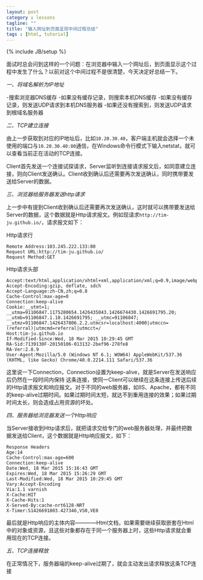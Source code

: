 ```yaml
---
layout: post
category : lessons
tagline: ""
title: "输入网址到页面呈现中间过程总结"
tags : [html, tutorial]
---
```

{% include JB/setup %}

面试时总会问到这样的一个问题：在浏览器中输入一个网址后，到页面显示这个过程中发生了什么？以前对这个中间过程不是很清楚，今天决定好总结一下。

*一、将域名解析为IP地址*

-搜索浏览器DNS缓存
-如果没有缓存记录，则搜索本机DNS缓存
-如果没有缓存记录，则发送UDP请求到本机DNS服务器
-如果还没有搜索到，则发送UDP请求到根域名服务器


*二、TCP建立连接*

由上一步获取到对应的IP地址后，比如`10.20.30.40`，客户端主机就会选择一个未使用的端口与`10.20.30.40:80`通信，在Windows命令行模式下输入netstat，就可以查看当前正在活动的TCP连接。

Client首先发送一个连接试探请求，Server监听到连接请求报文后，如同意建立连接，则向Client发送确认。Client收到确认后还需要再次发送确认，同时携带要发送给Server的数据。

*三、浏览器给服务器发送http请求*

上一步中有提到Client收到确认后还需要再次发送确认，这时就可以携带要发送给Server的数据，这个数据就是Http请求报文。例如现请求`http://tim-ju.github.io/`，请求报文如下：

Http请求行

	Remote Address:103.245.222.133:80
	Request URL:http://tim-ju.github.io/
	Request Method:GET
	
Http请求头部

	Accept:text/html,application/xhtml+xml,application/xml;q=0.9,image/webp,*/*;q=0.8
	Accept-Encoding:gzip, deflate, sdch
	Accept-Language:zh-CN,zh;q=0.8
	Cache-Control:max-age=0
	Connection:keep-alive
	Cookie:__utmt=1; __utma=91106847.1175280654.1426435043.1426674430.1426691795.20; __utmb=91106847.1.10.1426691795; __utmc=91106847; __utmz=91106847.1426437806.2.2.utmcsr=localhost:4000|utmccn=(referral)|utmcmd=referral|utmcct=/
	Host:tim-ju.github.io
	If-Modified-Since:Wed, 18 Mar 2015 10:29:45 GMT
	RA-Sid:7139130F-20150106-013132-2bef96-278fe8
	RA-Ver:2.8.9
	User-Agent:Mozilla/5.0 (Windows NT 6.1; WOW64) AppleWebKit/537.36 (KHTML, like Gecko) Chrome/40.0.2214.111 Safari/537.36

这里说一下Connection，Connection设置为keep-alive，就是Server在发送响应后仍然在一段时间内保持 这条连接，使同一Client可以继续在这条连接上传送后续的Http请求报文和响应报文。对于不同的web服务器，如IIS、Apache，都有不同的keep-alive过期时间。如果过期时间太短，就达不到重用连接的效果；如果过期时间太长，则会造成占用资源的坏处。

*四、服务器给浏览器发送一个Http响应*

当Server接收到Http请求后，就把请求交给专门的web服务器处理，并最终把数据发送给Client，这个数据就是Http响应报文，如下：

	Response Headers
	Age:14
	Cache-Control:max-age=600
	Connection:keep-alive
	Date:Wed, 18 Mar 2015 15:16:43 GMT
	Expires:Wed, 18 Mar 2015 15:26:29 GMT
	Last-Modified:Wed, 18 Mar 2015 10:29:45 GMT
	Vary:Accept-Encoding
	Via:1.1 varnish
	X-Cache:HIT
	X-Cache-Hits:1
	X-Served-By:cache-nrt6128-NRT
	X-Timer:S1426691803.427346,VS0,VE0

最后就是Http响应的主体内容————Html文档，如果需要继续获取嵌套在Html中的对象或资源，且这些对象都存在于同一个服务器上时，这些Http请求就会重用现在的TCP连接。

*五、TCP连接释放*

在正常情况下，服务器端的keep-alive过期了，就会主动发出请求释放这条TCP连接